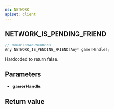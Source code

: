 ```yaml
---
ns: NETWORK
apiset: client
---
```

## NETWORK_IS_PENDING_FRIEND

```c
// 0x0BE73DA6984A6E33
Any NETWORK_IS_PENDING_FRIEND(Any* gamerHandle);
```

Hardcoded to return false.

## Parameters
* **gamerHandle**:

## Return value
